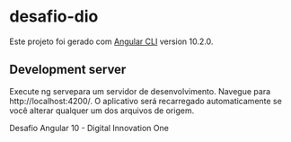 # desafio-dio

Este projeto foi gerado com [Angular CLI](https://github.com/angular/angular-cli) version 10.2.0.

## Development server

Execute ng servepara um servidor de desenvolvimento. Navegue para http://localhost:4200/. O aplicativo será recarregado automaticamente se você alterar qualquer um dos arquivos de origem.

Desafio Angular 10 - Digital Innovation One
